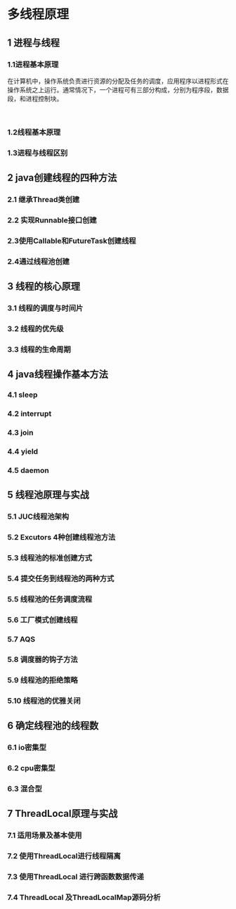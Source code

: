 # 多线程原理

## 1 进程与线程

### 1.1进程基本原理

​	在计算机中，操作系统负责进行资源的分配及任务的调度，应用程序以进程形式在操作系统之上运行。通常情况下，一个进程可有三部分构成，分别为程序段，数据段，和进程控制块。

​	

### 1.2线程基本原理

### 1.3进程与线程区别



## 2 java创建线程的四种方法

### 2.1 继承Thread类创建

### 2.2 实现Runnable接口创建

### 2.3使用Callable和FutureTask创建线程

### 2.4通过线程池创建

## 3 线程的核心原理

### 3.1 线程的调度与时间片

### 3.2 线程的优先级

### 3.3 线程的生命周期

## 4 java线程操作基本方法

### 4.1 sleep 

### 4.2 interrupt 

### 4.3 join 

### 4.4 yield 

### 4.5 daemon

## 5 线程池原理与实战

### 5.1 JUC线程池架构

### 5.2 Excutors 4种创建线程池方法

### 5.3 线程池的标准创建方式

### 5.4 提交任务到线程池的两种方式

### 5.5 线程池的任务调度流程

### 5.6 工厂模式创建线程

### 5.7 AQS

### 5.8 调度器的钩子方法

### 5.9 线程池的拒绝策略

### 5.10 线程池的优雅关闭

## 6 确定线程池的线程数

### 6.1 io密集型

### 6.2 cpu密集型

### 6.3 混合型

## 7 ThreadLocal原理与实战

### 7.1 适用场景及基本使用

### 7.2 使用ThreadLocal进行线程隔离

### 7.3 使用ThreadLocal 进行跨函数数据传递

### 7.4 ThreadLocal 及ThreadLocalMap源码分析